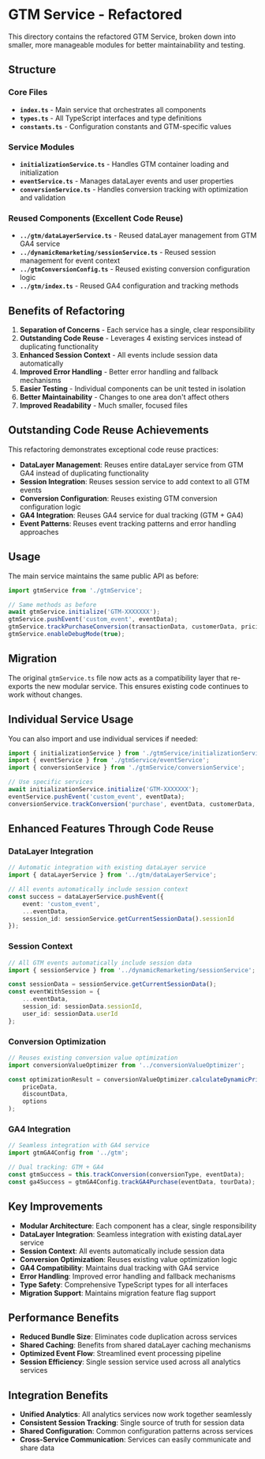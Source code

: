 # GTM Service - Refactored

This directory contains the refactored GTM Service, broken down into smaller, more manageable modules for better maintainability and testing.

## Structure

### Core Files

- **`index.ts`** - Main service that orchestrates all components
- **`types.ts`** - All TypeScript interfaces and type definitions
- **`constants.ts`** - Configuration constants and GTM-specific values

### Service Modules

- **`initializationService.ts`** - Handles GTM container loading and initialization
- **`eventService.ts`** - Manages dataLayer events and user properties
- **`conversionService.ts`** - Handles conversion tracking with optimization and validation

### Reused Components (Excellent Code Reuse)

- **`../gtm/dataLayerService.ts`** - Reused dataLayer management from GTM GA4 service
- **`../dynamicRemarketing/sessionService.ts`** - Reused session management for event context
- **`../gtmConversionConfig.ts`** - Reused existing conversion configuration logic
- **`../gtm/index.ts`** - Reused GA4 configuration and tracking methods

## Benefits of Refactoring

1. **Separation of Concerns** - Each service has a single, clear responsibility
2. **Outstanding Code Reuse** - Leverages 4 existing services instead of duplicating functionality
3. **Enhanced Session Context** - All events include session data automatically
4. **Improved Error Handling** - Better error handling and fallback mechanisms
5. **Easier Testing** - Individual components can be unit tested in isolation
6. **Better Maintainability** - Changes to one area don't affect others
7. **Improved Readability** - Much smaller, focused files

## Outstanding Code Reuse Achievements

This refactoring demonstrates exceptional code reuse practices:

- **DataLayer Management**: Reuses entire dataLayer service from GTM GA4 instead of duplicating functionality
- **Session Integration**: Reuses session service to add context to all GTM events
- **Conversion Configuration**: Reuses existing GTM conversion configuration logic
- **GA4 Integration**: Reuses GA4 service for dual tracking (GTM + GA4)
- **Event Patterns**: Reuses event tracking patterns and error handling approaches

## Usage

The main service maintains the same public API as before:

```typescript
import gtmService from './gtmService';

// Same methods as before
await gtmService.initialize('GTM-XXXXXXX');
gtmService.pushEvent('custom_event', eventData);
gtmService.trackPurchaseConversion(transactionData, customerData, pricingContext);
gtmService.enableDebugMode(true);
```

## Migration

The original `gtmService.ts` file now acts as a compatibility layer that re-exports the new modular service. This ensures existing code continues to work without changes.

## Individual Service Usage

You can also import and use individual services if needed:

```typescript
import { initializationService } from './gtmService/initializationService';
import { eventService } from './gtmService/eventService';
import { conversionService } from './gtmService/conversionService';

// Use specific services
await initializationService.initialize('GTM-XXXXXXX');
eventService.pushEvent('custom_event', eventData);
conversionService.trackConversion('purchase', eventData, customerData, pricingContext);
```

## Enhanced Features Through Code Reuse

### DataLayer Integration
```typescript
// Automatic integration with existing dataLayer service
import { dataLayerService } from '../gtm/dataLayerService';

// All events automatically include session context
const success = dataLayerService.pushEvent({
    event: 'custom_event',
    ...eventData,
    session_id: sessionService.getCurrentSessionData().sessionId
});
```

### Session Context
```typescript
// All GTM events automatically include session data
import { sessionService } from '../dynamicRemarketing/sessionService';

const sessionData = sessionService.getCurrentSessionData();
const eventWithSession = {
    ...eventData,
    session_id: sessionData.sessionId,
    user_id: sessionData.userId
};
```

### Conversion Optimization
```typescript
// Reuses existing conversion value optimization
import conversionValueOptimizer from '../conversionValueOptimizer';

const optimizationResult = conversionValueOptimizer.calculateDynamicPrice(
    priceData,
    discountData,
    options
);
```

### GA4 Integration
```typescript
// Seamless integration with GA4 service
import gtmGA4Config from '../gtm';

// Dual tracking: GTM + GA4
const gtmSuccess = this.trackConversion(conversionType, eventData);
const ga4Success = gtmGA4Config.trackGA4Purchase(eventData, tourData);
```

## Key Improvements

- **Modular Architecture**: Each component has a clear, single responsibility
- **DataLayer Integration**: Seamless integration with existing dataLayer service
- **Session Context**: All events automatically include session data
- **Conversion Optimization**: Reuses existing value optimization logic
- **GA4 Compatibility**: Maintains dual tracking with GA4 service
- **Error Handling**: Improved error handling and fallback mechanisms
- **Type Safety**: Comprehensive TypeScript types for all interfaces
- **Migration Support**: Maintains migration feature flag support

## Performance Benefits

- **Reduced Bundle Size**: Eliminates code duplication across services
- **Shared Caching**: Benefits from shared dataLayer caching mechanisms
- **Optimized Event Flow**: Streamlined event processing pipeline
- **Session Efficiency**: Single session service used across all analytics services

## Integration Benefits

- **Unified Analytics**: All analytics services now work together seamlessly
- **Consistent Session Tracking**: Single source of truth for session data
- **Shared Configuration**: Common configuration patterns across services
- **Cross-Service Communication**: Services can easily communicate and share data